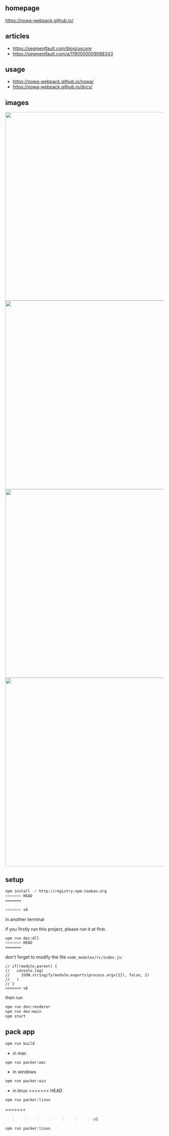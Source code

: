 ## homepage

https://nowa-webpack.github.io/

## articles

* https://segmentfault.com/blog/uxcore
* https://segmentfault.com/a/1190000009088343

## usage

* https://nowa-webpack.github.io/nowa/
* https://nowa-webpack.github.io/docs/

## images

<img src="https://raw.githubusercontent.com/nowa-webpack/nowa-gui/master/doc/detailp.png" width="600" />
<br/>
<img src="https://raw.githubusercontent.com/nowa-webpack/nowa-gui/master/doc/newp.png" width="600"/>
<br/>
<img src="https://raw.githubusercontent.com/nowa-webpack/nowa-gui/master/doc/pkg.png" width="600"/>
<br/>
<img src="https://raw.githubusercontent.com/nowa-webpack/nowa-gui/master/doc/set1.png" width="600"/>
<br/>


## setup

```bash
npm install -r http://registry.npm.taobao.org
<<<<<<< HEAD
=======

>>>>>>> v6
```

in another terminal

if you firstly run this project, please run it at first.

```bash
npm run dev:dll
<<<<<<< HEAD
=======
```

don't forget to modify the file `node_modules/rc/index.js`:

```
// if(!module.parent) {
//   console.log(
//     JSON.stringify(module.exports(process.argv[2]), false, 2)
//   )
// }
>>>>>>> v6
```

then run

```bash
npm run dev:renderer
npm run dev:main
npm start


```

## pack app

```bash
npm run build

```

* in mac 

```bash
npm run packer:mac
```

* in windows

```bash
npm run packer:win
```

* in linux
<<<<<<< HEAD

```bash
npm run packer:linux
```

=======
>>>>>>> v6

```bash
npm run packer:linux

```
